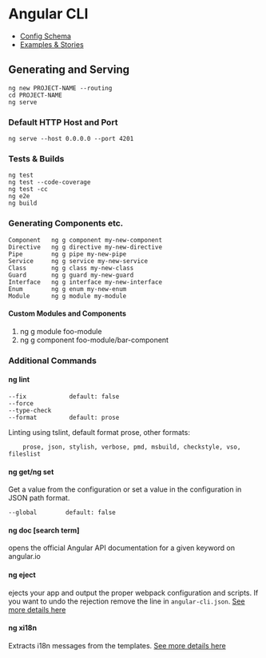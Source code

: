 # Angular CLI

* [Config Schema](https://github.com/angular/angular-cli/wiki/angular-cli)
* [Examples & Stories](https://github.com/angular/angular-cli/wiki/stories) 


## Generating and Serving

```
ng new PROJECT-NAME --routing
cd PROJECT-NAME
ng serve 
```
### Default HTTP Host and Port
```
ng serve --host 0.0.0.0 --port 4201
```
### Tests & Builds
``` 
ng test
ng test --code-coverage
ng test -cc 
ng e2e
ng build
```
### Generating Components etc.
```
Component	ng g component my-new-component
Directive	ng g directive my-new-directive
Pipe	    ng g pipe my-new-pipe
Service	    ng g service my-new-service
Class	    ng g class my-new-class
Guard	    ng g guard my-new-guard
Interface	ng g interface my-new-interface
Enum	    ng g enum my-new-enum
Module	    ng g module my-module
```

#### Custom Modules and Components

1. ng g module foo-module 
2. ng g component foo-module/bar-component

### Additional Commands
#### ng lint
```
--fix            default: false
--force         
--type-check
--format         default: prose
```
Linting using tslint, default format prose, other formats:

```
    prose, json, stylish, verbose, pmd, msbuild, checkstyle, vso, fileslist
```    
#### ng get/ng set
Get a value from the configuration or set a value in the configuration in JSON path format.

```
--global        default: false
```
#### ng doc [search term]
opens the official Angular API documentation for a given keyword on angular.io
#### ng eject
ejects your app and output the proper webpack configuration and scripts. If you want to undo the rejection remove the line in `angular-cli.json`. [See more details here](https://github.com/angular/angular-cli/wiki/eject)
#### ng xi18n
Extracts i18n messages from the templates. [See more details here](https://github.com/angular/angular-cli/wiki/xi18n)
